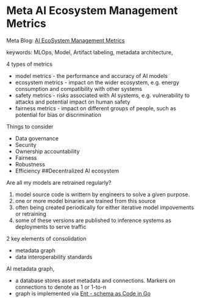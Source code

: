 # Meta AI Ecosystem Management Metrics

Meta Blog: [AI EcoSystem Management Metrics](https://ai.facebook.com/blog/meta-ai-ecosystem-management-metrics/)

keywords: MLOps, Model, Artifact labeling, metadata architecture, 

4 types of metrics 
* model metrics - the performance and accuracy of AI models
* ecosystem metrics - impact on the wider ecosystem, e.g. energy consumption and compatibility with other systems
* safety metrics - risks associated with AI systems, e.g. vulnerability to attacks and potential impact on human safety
* fairness metrics - impact on different groups of people, such as potential for bias or discrimination

Things to consider

* Data governance
* Security
* Ownership accountability
* Fairness
* Robustness
* Efficiency
##Decentralized AI ecosystem


Are all my models are retrained regularly?
1. model source code is writtern by engineers to solve a given purpose.
2. one or more model binaries are trained from this source
3. often being created periodically for either iterative model impovements or retraining
4. some of these versions are published to inference systems as deployments to serve traffic

2 key elements of consolidation 
* metadata graph
* data interoperability standards

AI metadata graph,
* a database  stores asset metadata and connections. Markers on connections to denote as 1 or 1-to-n
* graph is implemented via [Ent - schema as Code in Go](https://developers.facebook.com/blog/post/2021/04/26/eli5-ent-schema-as-code-go/)

